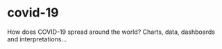 # covid-19
How does COVID-19 spread around the world? Charts, data, dashboards and interpretations...
